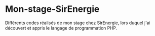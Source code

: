 # Mon-stage-SirEnergie

Différents codes réalisés de mon stage chez SirEnergie, lors duquel j'ai découvert et appris le langage de programmation PHP.
